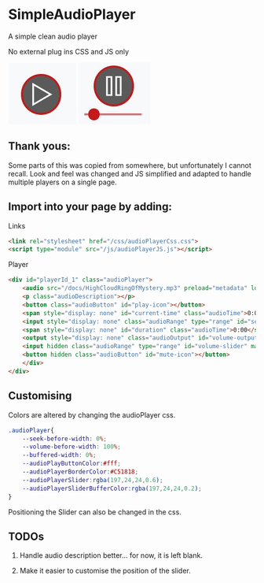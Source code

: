 # SimpleAudioPlayer
 A simple clean audio player

 No external plug ins
 CSS and JS only

![Player Stopped](docs/PlayerStopped.JPG)
![Player Playing](docs/PlayerPlaying.JPG)

## Thank yous:
Some parts of this was copied from somewhere, but unfortunately I cannot recall.
Look and feel was changed and JS simplified and adapted to handle multiple players on a single page.


## Import into your page by adding:
Links
```HTML
<link rel="stylesheet" href="/css/audioPlayerCss.css">
<script type="module" src="/js/audioPlayerJS.js"></script>
```
Player
```HTML
<div id="playerId_1" class="audioPlayer">
    <audio src="/docs/HighCloudRingOfMystery.mp3" preload="metadata" loop></audio>
    <p class="audioDescription"></p>
    <button class="audioButton" id="play-icon"></button>
    <span style="display: none" id="current-time" class="audioTime">0:00</span>
    <input style="display: none" class="audioRange" type="range" id="seek-slider" max="100" value="0">
    <span style="display: none" id="duration" class="audioTime">0:00</span>
    <output style="display: none" class="audioOutput" id="volume-output">100</output>
    <input hidden class="audioRange" type="range" id="volume-slider" max="100" value="100">
    <button hidden class="audioButton" id="mute-icon"></button>
    </div>      
</div>
```

## Customising
Colors are altered by changing the audioPlayer css.
```CSS
.audioPlayer{ 
    --seek-before-width: 0%;
    --volume-before-width: 100%;
    --buffered-width: 0%;
    --audioPlayButtonColor:#fff;
    --audioPlayerBorderColor:#C51818;
    --audioPlayerSlider:rgba(197,24,24,0.6);
    --audioPlayerSliderBufferColor:rgba(197,24,24,0.2);
} 
```


Positioning the Slider can also be changed in the css.

## TODOs
1. Handle audio description better... for now, it is left blank.

2. Make it easier to customise the position of the slider.

